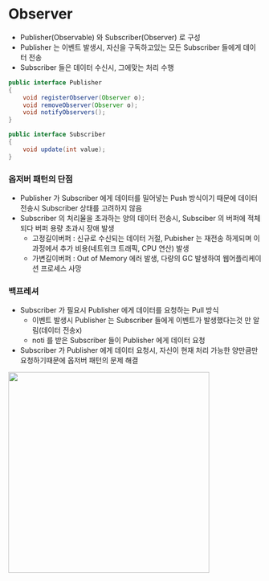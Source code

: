 # Observer
* Publisher(Observable) 와 Subscriber(Observer) 로 구성
* Publisher 는 이벤트 발생시, 자신을 구독하고있는 모든 Subscriber 들에게 데이터 전송
* Subscriber 들은 데이터 수신시, 그에맞는 처리 수행

```java
public interface Publisher
{
    void registerObserver(Observer o);
    void removeObserver(Observer o);
    void notifyObservers();
}

public interface Subscriber
{
    void update(int value);
}
```

### 옵저버 패턴의 단점
* Publisher 가 Subscriber 에게 데이터를 밀어넣는 Push 방식이기 때문에 데이터 전송시 Subscriber 상태를 고려하지 않음
* Subscriber 의 처리율을 초과하는 양의 데이터 전송시, Subsciber 의 버퍼에 적체되다 버퍼 용량 초과시 장애 발생
    * 고정길이버퍼 : 신규로 수신되는 데이터 거절, Pubisher 는 재전송 하게되며 이 과정에서 추가 비용(네트워크 트래픽, CPU 연산) 발생
    * 가변길이버퍼 : Out of Memory 에러 발생, 다량의 GC 발생하여 웹어플리케이션 프로세스 사망

### 백프레셔
* Subscriber 가 필요시 Publisher 에게 데이터를 요청하는 Pull 방식
    * 이벤트 발생시 Publisher 는 Subscriber 들에게 이벤트가 발생했다는것 만 알림(데이터 전송x)
    * noti 를 받은 Subscriber 들이 Publisher 에게 데이터 요청
* Subscriber 가 Publisher 에게 데이터 요청시, 자신이 현재 처리 가능한 양만큼만 요청하기때문에 옵저버 패턴의 문제 해결

<img src="https://user-images.githubusercontent.com/48702893/129479369-7a628620-f306-4697-9e23-f503009ac45b.png" width="400" height="400">
